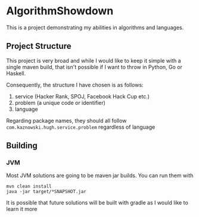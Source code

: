 # AlgorithmShowdown
This is a project demonstrating my abilities in algorithms and languages.

## Project Structure

This project is very broad and while I would like to keep it simple with a single maven build, that isn't possible if I want to throw in Python, Go or Haskell.

Consequently, the structure I have chosen is as follows:
1. service (Hacker Rank, SPOJ, Facebook Hack Cup etc.)
1. problem (a unique code or identifier)
1. language

Regarding package names, they should all follow `com.kaznowski.hugh.service.problem` regardless of language

## Building

### JVM

Most JVM solutions are going to be maven jar builds.
You can run them with
```
mvn clean install
java -jar target/*SNAPSHOT.jar
```

It is possible that future solutions will be built with gradle as I would like to learn it more
